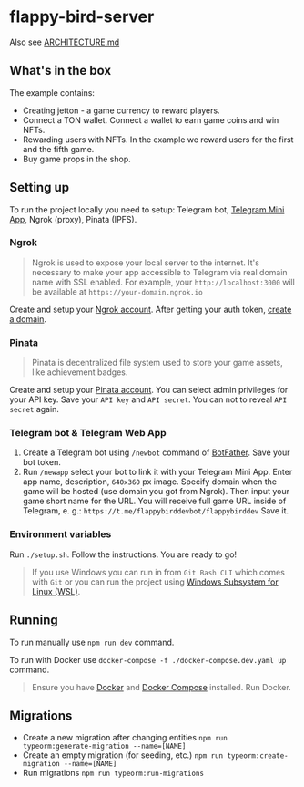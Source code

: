 # flappy-bird-server

Also see [ARCHITECTURE.md](/ARCHITECTURE.md)

## What's in the box
The example contains:
* Creating jetton - a game currency to reward players.
* Connect a TON wallet. Connect a wallet to earn game coins and win NFTs.
* Rewarding users with NFTs. In the example we reward users for the first and the fifth game.
* Buy game props in the shop.

## Setting up
To run the project locally you need to setup: Telegram bot, [Telegram Mini App](https://core.telegram.org/bots/webapps), Ngrok (proxy), Pinata (IPFS).

### Ngrok
> Ngrok is used to expose your local server to the internet. It's necessary to make your app accessible to Telegram via real domain name with SSL enabled. For example, your `http://localhost:3000` will be available at `https://your-domain.ngrok.io`

Create and setup your [Ngrok account](https://dashboard.ngrok.com/get-started/your-authtoken). After getting your auth token, [create a domain](https://dashboard.ngrok.com/cloud-edge/domains).

### Pinata
> Pinata is decentralized file system used to store your game assets, like achievement badges.

Create and setup your [Pinata account](https://app.pinata.cloud/developers/api-keys). You can select admin privileges for your API key. Save your `API key` and `API secret`. You can not to reveal `API secret` again.

### Telegram bot & Telegram Web App
1. Create a Telegram bot using `/newbot` command of [BotFather](https://t.me/botfather). Save your bot token.
1. Run `/newapp` select your bot to link it with your Telegram Mini App. Enter app name, description, `640x360` px image. Specify domain when the game will be hosted (use domain you got from Ngrok). Then input your game short name for the URL. You will receive full game URL inside of Telegram, e. g.: `https://t.me/flappybirddevbot/flappybirddev` Save it.

### Environment variables
Run `./setup.sh`. Follow the instructions. You are ready to go!
>If you use Windows you can run in from `Git Bash CLI` which comes with `Git` or you can run the project using [Windows Subsystem for Linux (WSL)](https://learn.microsoft.com/en-us/windows/wsl/install).

## Running

To run manually use `npm run dev` command.

To run with Docker use `docker-compose -f ./docker-compose.dev.yaml up` command.
>Ensure you have [Docker](https://docs.docker.com/get-docker/) and [Docker Compose](https://docs.docker.com/compose/install/) installed. Run Docker.

## Migrations

* Create a new migration after changing entities `npm run typeorm:generate-migration --name=[NAME]`
* Create an empty migration (for seeding, etc.) `npm run typeorm:create-migration --name=[NAME]`
* Run migrations `npm run typeorm:run-migrations`
